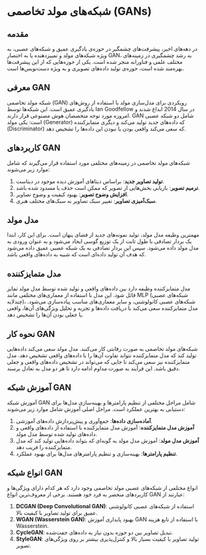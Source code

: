 # شبکه‌های مولد تخاصمی (GANs)

## مقدمه

در دهه‌های اخیر، پیشرفت‌های چشمگیر در حوزه‌ی یادگیری عمیق و شبکه‌های عصبی، به ویژه شبکه‌های مولد و تمییزدهنده یا به اختصار GAN، به رشد چشمگیری در زمینه‌های مختلف علمی و فناورانه منجر شده است. یکی از حوزه‌هایی که از این پیشرفت‌ها بهره‌مند شده است، حوزه‌ی تولید داده‌های تصویری و به ویژه دست‌نویس‌ها است.

## معرفی GAN

شبکه مولد تخاصمی (GAN) رویکردی برای مدل‌سازی مولد با استفاده از روش‌های یادگیری عمیق است. این شبکه‌ها توسط Ian Goodfellow در سال 2014 ابداع شدند و امروزه مورد توجه متخصصان هوش مصنوعی قرار دارند. GAN شامل دو شبکه عصبی است: یکی مولد (Generator) که داده‌های جدید تولید می‌کند و دیگری متمایزکننده (Discriminator) که سعی می‌کند واقعی بودن یا نبودن این داده‌ها را تشخیص دهد.

## کاربردهای GAN

شبکه‌های مولد تخاصمی در زمینه‌های مختلفی مورد استفاده قرار می‌گیرند که شامل موارد زیر می‌شوند:

1. **تولید تصاویر جدید**: براساس دیتاهای آموزش دیده موجود در دیتاست.
2. **ترمیم تصویر**: بازیابی بخش‌هایی از تصویر که ممکن است حذف یا مسدود شده باشد.
3. **افزایش وضوح تصویر**: بهبود کیفیت و وضوح تصاویر.
4. **سبک‌آمیزی تصاویر**: تغییر سبک تصاویر به سبک‌های مختلف هنری.

## مدل مولد

مهمترین وظیفه مدل مولد، تولید نمونه‌های جدید از فضای پنهان است. برای این کار، ابتدا یک بردار تصادفی با طول ثابت از یک توزیع گوسی ایجاد می‌شود و به عنوان ورودی به مدل مولد داده می‌شود. سپس این بردار تصادفی به یک شبکه عصبی عمیق داده می‌شود که هدف آن تولید داده‌ای است که شبیه به داده‌های واقعی باشد.

## مدل متمایزکننده

مدل متمایزکننده وظیفه دارد بین داده‌های واقعی و تولید شده توسط مدل مولد تمایز قائل شود. این مدل با استفاده از معماری‌های مختلفی مانند MLP (شبکه‌های عصبی چندلایه)، شبکه‌های عصبی کانولوشنی، و سایر معماری‌های مناسب پیاده‌سازی می‌شود. مدل متمایزکننده سعی می‌کند با دریافت داده‌ها و تجزیه و تحلیل ویژگی‌های آن‌ها، واقعی یا جعلی بودن آن‌ها را تشخیص دهد.

## نحوه کار GAN

شبکه‌های مولد تخاصمی به صورت رقابتی کار می‌کنند. مدل مولد سعی می‌کند داده‌هایی تولید کند که مدل متمایزکننده نتواند تفاوت آن‌ها را با داده‌های واقعی تشخیص دهد. مدل متمایزکننده نیز سعی می‌کند تا جایی که می‌تواند در تشخیص داده‌های واقعی و جعلی دقیق باشد. این فرآیند به صورت مداوم ادامه دارد تا هر دو مدل به تعادل برسند.

## آموزش شبکه GAN

آموزش شبکه GAN شامل مراحل مختلفی از تنظیم پارامترها و بهینه‌سازی مدل‌ها برای دستیابی به بهترین عملکرد است. مراحل اصلی آموزش شامل موارد زیر می‌شوند:

1. **آماده‌سازی داده‌ها**: جمع‌آوری و پیش‌پردازش داده‌های آموزشی.
2. **آموزش مدل متمایزکننده**: آموزش مدل متمایزکننده با استفاده از داده‌های واقعی و داده‌های تولید شده توسط مدل مولد.
3. **آموزش مدل مولد**: آموزش مدل مولد به گونه‌ای که بتواند داده‌هایی تولید کند که مدل متمایزکننده را فریب دهد.
4. **تنظیم پارامترها**: بهینه‌سازی و تنظیم پارامترهای مدل‌ها برای بهبود عملکرد.

## انواع شبکه GAN

انواع مختلفی از شبکه‌های عصبی مولد تخاصمی وجود دارد که هر کدام دارای ویژگی‌ها و کاربردهای منحصر به فرد خود هستند. برخی از معروف‌ترین انواع GAN عبارتند از:

1. **DCGAN (Deep Convolutional GAN)**: استفاده از شبکه‌های عصبی کانولوشنی عمیق برای تولید تصاویر با کیفیت بالا.
2. **WGAN (Wasserstein GAN)**: بهبود پایداری آموزش GAN با استفاده از تابع هزینه Wasserstein.
3. **CycleGAN**: تبدیل تصاویر بین دو حوزه بدون نیاز به داده‌های جفت‌شده.
4. **StyleGAN**: تولید تصاویر با کیفیت بسیار بالا و کنترل‌پذیری بیشتر بر روی ویژگی‌های تصویر.
